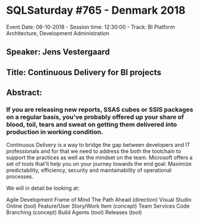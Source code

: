# SQLSaturday #765 - Denmark 2018
Event Date: 06-10-2018 - Session time: 12:30:00 - Track: BI Platform Architecture, Development  Administration
## Speaker: Jens Vestergaard
## Title: Continuous Delivery for BI projects
## Abstract:
### If you are releasing new reports, SSAS cubes or SSIS packages on a regular basis, you've probably offered up your share of blood, toil, tears and sweat on getting them delivered into production in working condition.
Continuous Delivery is a way to bridge the gap between developers and IT professionals and for that we need to address the both the toolchain to support the practices as well as the mindset on the team. Microsoft offers a set of tools that'll help you on your journey towards the end goal: Maximize predictability, efficiency, security and maintainability of operational processes.

We will in detail be looking at:

Agile Development Frame of Mind
        The Path Ahead (direction)
	Visual Studio Online (tool)
	Feature/User Story/Work Item (concept)
Team Services
	Code Branching (concept)
	Build Agents (tool)
        Releases (tool)
